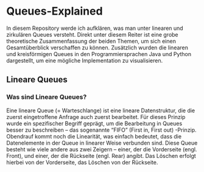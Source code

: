 # Queues-Explained
In diesem Repository werde ich aufklären, was man unter linearen und zirkulären Queues versteht. Direkt unter diesem Reiter ist eine grobe theoretische Zusammenfassung der beiden Themen, um sich einen Gesamtüberblick verschaffen zu können. Zusätzlich wurden die linearen und kreisförmigen Queues in den Programmiersprachen Java und Python dargestellt, um eine mögliche Implementation zu visualisieren. 
## Lineare Queues
### Was sind Lineare Queues?
Eine lineare Queue (= Warteschlange) ist eine lineare Datenstruktur, die die zuerst eingetroffene Anfrage auch zuerst bearbeitet. Für dieses Prinzip wurde ein spezifischer Begriff geprägt, um die Bearbeitung in Queues besser zu beschreiben – das sogenannte “FIFO” (First in, First out) -Prinzip. Obendrauf kommt noch die Linearität, was einfach bedeutet, dass die Datenelemente in der Queue in linearer Weise verbunden sind. Diese Queue besteht wie viele andere aus zwei Zeigern – einer, der die Vorderseite (engl. Front), und einer, der die Rückseite (engl. Rear) angibt. Das Löschen erfolgt hierbei von der Vorderseite, das Löschen von der Rückseite.
